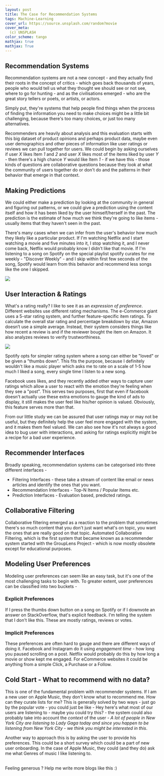 ```yaml
---
layout: post
title: The Case for Recommendation Systems
tags: Machine-Learning 
cover_url: https://source.unsplash.com/random?movie
cover_meta: 
  (c) UNSPLASH
color_scheme: tango
mathjax: true
mathjax: True
---
```

<style TYPE="text/css">
code.has-jax {font: inherit; font-size: 100%; background: inherit; border: inherit;}
</style>


<style>
blockquote.yellownote {
    border-left: 12px solid #dc0;
    background-color: #ffa;
    padding: 12px 12px 12px 0;
    margin-left: -48px;
    padding-left: 48px;
}
blockquote.sidenote {
    border-left: 12px solid #dc0;
    background-color: #ffa;
    padding: 12px 12px 12px 0;
    margin-left: -48px;
    padding-left: 48px;
}
</style>
<script type="text/x-mathjax-config">
MathJax.Hub.Config({
    tex2jax: {
        inlineMath: [['$','$']],
        skipTags: ['script', 'noscript', 'style', 'textarea', 'pre'] // removed 'code' entry
    }
});
MathJax.Hub.Queue(function() {
    var all = MathJax.Hub.getAllJax(), i;
    for(i = 0; i < all.length; i += 1) {
        all[i].SourceElement().parentNode.className += ' has-jax';
    }
});
</script>
<script type="text/javascript" src="https://cdnjs.cloudflare.com/ajax/libs/mathjax/2.7.4/MathJax.js?config=TeX-AMS_HTML-full"></script>



## Recommendation Systems

Recommendation systems are not a new concept - and they actually find their roots in the concept of critics - which goes back thousands of years, people who would tell us what they thought we should see or not see, where to go for hunting - and as the civilisations emerged - who are the great story tellers or poets, or artists, or actors.

Simply put, they're systems that help people find things when the process of finding the information you need to make choices might be a little bit challenging, because there's too many choices, or just too many alternatives.

Recommenders are heavily about analysis and this evaluation starts with this big dataset of product opinions and perhaps product data, maybe even user demographics and other pieces of information like user ratings or reviews we can pull together for users. We could begin by asking ourselves if user _X_ likes Item _1_ and _2_ and user _X_ likes most of the items liked by user _Y_ - then there's a high chance _Y_ would like Item _1_ - if we have this - those kinds of questions are collaborative questions because they look at what the community of users together do or don't do and the patterns in their behavior that emerge in that context.

## Making Predictions 

We could either make a prediction by looking at the community in general and figuring out patterns, or we could give a prediction using the content itself and how it has been liked by the user himself/herself in the past. The prediction is the estimate of how much we think they're going to like items - usually items that they haven't seen in the past.

There's many cases when we can infer from the user's behavior how much they likely like a particular product. If I'm watching Netflix and I start watching a movie and five minutes into it, I stop watching it, and I never come back, Netflix would probably know I didn't like that movie. If I'm listening to a song on Spotify on the special playlist spotify curates for me weekly - "Discover Weekly" - and I skip within first few seconds of the song, Spotify would learn from this behavior and recommend less songs like the one I skipped.

![](https://github.com/abhinandandubey/abhinandandubey.github.io/raw/master/assets/images/2020-11-09-19-06-56.png)


## User Interaction & Ratings

What's a rating really? I like to see it as an *expression of preference*. Different websites use different rating mechanisms. The e-Commerce giant uses a 5-star rating system, and further feature-specific item ratings. To calculate the overall star rating and percentage breakdown by star, Amazon doesn’t use a simple average. Instead, their system considers things like how recent a review is and if the reviewer bought the item on Amazon. It also analyzes reviews to verify trustworthiness.

![](https://github.com/abhinandandubey/abhinandandubey.github.io/raw/master/assets/images/2020-11-09-19-10-20.png)

Spotify opts for simpler rating system where a song can either be "loved" or be given a "thumbs down". This fits the purpose, because I definitely wouldn't like a music player which asks me to rate on a scale of 1-5 how much I liked a song, every single time I listen to a new song.

Facebook uses likes, and they recently added other ways to capture user ratings which allow a user to react with the emotion they're feeling when they see a "post". This serves two purposes, first that even if facebook doesn't actually use these extra emotions to gauge the kind of ads to display, it still makes the user feel like his/her opinion is valued. Obviously, this feature serves more than that.

From our little study we can be assured that user ratings may or may not be useful, but they definitely help the user feel more engaged with the system, and it makes them feel valued. We can also see how it's not always a good idea to bug user with interactions, and asking for ratings explicitly might be a recipe for a bad user experience.

## Recommender Interfaces

Broadly speaking, recommendation systems can be categorised into three different interfaces - 

- Filtering Interfaces - these take a stream of content like email or news articles and identify the ones that you want.
- Recommendation Interfaces - Top-N Items / Popular Items etc.
- Prediction Interfaces - Evaluation based, predicted ratings.

## Collaborative Filtering

Collaborative filtering emerged as a reaction to the problem that sometimes there's so much content that you don't just want what's on topic, you want the ones that are really good on that topic. Automated Collaborative Filtering, which is the first system that became known as a recommender system started with the GroupLens Project - which is now mostly obsolete except for educational purposes.

## Modeling User Preferences

Modeling user preferences can seem like an easy task, but it's one of the most challenging tasks to begin with. To greater extent, user preferences can be classified into two buckets - 

### Explicit Preferences

If I press the thumbs down button on a song on Spotify or if I downvote an answer on StackOverflow, that's explicit feedback. I'm telling the system that I don't like this. These are mostly ratings, reviews or votes.

### Implicit Preferences

These preferences are often hard to gauge and there are different ways of doing it. Facebook and Instagram do it using *engagement time* - how long you paused scrolling on a post. Netflix would probably do this by how long a movie or show kept me engaged. For eCommerce websites it could be anything from a simple Click, a Purchase or a Follow.

## Cold Start - What to recommend with no data?

This is one of the fundamental problem with recommender systems. If I am a new user on Apple Music, they don't know what to recommend me. How can they curate lists for me? This is generally solved by two ways - just go by the popular vote - you could just be like - Hey here's what most of our users are listening to - maybe you could try this? - the system could also probably take into account the *context* of the user - *A lot of people in New York City are listening to Lady Gaga today and since you happen to be listening from New York City - we think you might be interested in this*.

Another way to approach this is by asking the user to provide his preferences. This could be a short survey which could be a part of new user onboarding. In the case of Apple Music, they could (and they do) ask me what Genres of music I like listening to.




<br/>
Feeling generous ? Help me write more blogs like this :)  

<center>
<script type="text/javascript" src="https://cdnjs.buymeacoffee.com/1.0.0/button.prod.min.js" data-name="bmc-button" data-slug="abhinandandubey" data-color="#FFDD00" data-emoji=""  data-font="Cookie" data-text="Buy me a coffee" data-outline-color="#000" data-font-color="#000" data-coffee-color="#fff" ></script>
</center>
<br/>
<br/>

